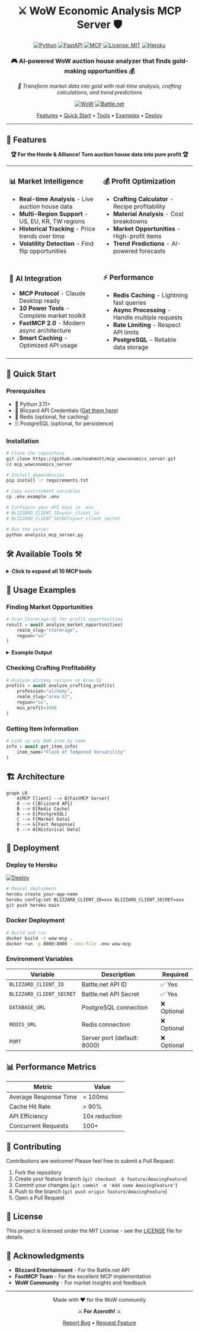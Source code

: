 <div align="center">
  
# ⚔️ WoW Economic Analysis MCP Server 🛡️

[![Python](https://img.shields.io/badge/Python-3.11+-blue.svg?style=for-the-badge&logo=python&logoColor=white)](https://www.python.org)
[![FastAPI](https://img.shields.io/badge/FastAPI-0.116.1-009688.svg?style=for-the-badge&logo=fastapi&logoColor=white)](https://fastapi.tiangolo.com)
[![MCP](https://img.shields.io/badge/MCP-2.0-purple.svg?style=for-the-badge&logo=anthropic&logoColor=white)](https://modelcontextprotocol.io)
[![License: MIT](https://img.shields.io/badge/License-MIT-yellow.svg?style=for-the-badge)](https://opensource.org/licenses/MIT)
[![Heroku](https://img.shields.io/badge/Deploy-Heroku-430098.svg?style=for-the-badge&logo=heroku&logoColor=white)](https://heroku.com)

### 🎮 AI-powered WoW auction house analyzer that finds gold-making opportunities 💰

*🔮 Transform market data into gold with real-time analysis, crafting calculations, and trend predictions*

[![WoW](https://img.shields.io/badge/World%20of%20Warcraft-Compatible-148EFF.svg?style=flat-square)](https://worldofwarcraft.com)
[![Battle.net](https://img.shields.io/badge/Battle.net-API-00AEFF.svg?style=flat-square)](https://develop.battle.net)

[Features](#-features) • [Quick Start](#-quick-start) • [Tools](#-available-tools) • [Examples](#-usage-examples) • [Deploy](#-deployment)

</div>

---

## 🌟 Features

<div align="center">
  
**🏆 For the Horde & Alliance! Turn auction house data into pure profit 🏆**

</div>

<table>
<tr>
<td>

### 📊 Market Intelligence
- **Real-time Analysis** - Live auction house data
- **Multi-Region Support** - US, EU, KR, TW regions
- **Historical Tracking** - Price trends over time
- **Volatility Detection** - Find flip opportunities

</td>
<td>

### 💰 Profit Optimization
- **Crafting Calculator** - Recipe profitability
- **Material Analysis** - Cost breakdowns
- **Market Opportunities** - High-profit items
- **Trend Predictions** - AI-powered forecasts

</td>
</tr>
<tr>
<td>

### 🤖 AI Integration
- **MCP Protocol** - Claude Desktop ready
- **10 Power Tools** - Complete market toolkit
- **FastMCP 2.0** - Modern async architecture
- **Smart Caching** - Optimized API usage

</td>
<td>

### ⚡ Performance
- **Redis Caching** - Lightning fast queries
- **Async Processing** - Handle multiple requests
- **Rate Limiting** - Respect API limits
- **PostgreSQL** - Reliable data storage

</td>
</tr>
</table>

## 🚀 Quick Start

### Prerequisites

- 🐍 Python 3.11+
- 🔑 Blizzard API Credentials ([Get them here](https://develop.battle.net/access/))
- 🚀 Redis (optional, for caching)
- 🗄️ PostgreSQL (optional, for persistence)

### Installation

```bash
# Clone the repository
git clone https://github.com/noahmott/mcp_wowconomics_server.git
cd mcp_wowconomics_server

# Install dependencies
pip install -r requirements.txt

# Copy environment variables
cp .env.example .env

# Configure your API keys in .env
# BLIZZARD_CLIENT_ID=your_client_id
# BLIZZARD_CLIENT_SECRET=your_client_secret

# Run the server
python analysis_mcp_server.py
```

## 🛠️ Available Tools ⚒️

<details>
<summary><b>Click to expand all 10 MCP tools</b></summary>

| Tool | Description | Example Use |
|------|-------------|-------------|
| `analyze_market_opportunities` | Find profitable items on any realm | Discover underpriced items |
| `analyze_crafting_profits` | Calculate recipe profitability | Check if flasks are worth crafting |
| `predict_market_trends` | AI-powered price predictions | Forecast token prices |
| `get_historical_data` | Retrieve price history | Track item trends |
| `update_historical_database` | Refresh market data | Keep data current |
| `analyze_with_details` | Deep market analysis | Volatility reports |
| `debug_api_data` | Troubleshoot API responses | Development tool |
| `get_item_info` | Detailed item information | Item IDs and data |
| `check_staging_data` | Cache statistics | Monitor performance |
| `get_analysis_help` | Usage documentation | Learn the tools |

</details>

## 📖 Usage Examples

### Finding Market Opportunities

```python
# Scan Stormrage-US for profit opportunities
result = await analyze_market_opportunities(
    realm_slug="stormrage",
    region="us"
)
```

<details>
<summary><b>Example Output</b></summary>

```json
{
  "opportunities": [
    {
      "item": "Flask of Power",
      "current_price": 45.5,
      "market_value": 89.0,
      "profit_margin": "95.6%",
      "recommendation": "BUY"
    }
  ]
}
```

</details>

### Checking Crafting Profitability

```python
# Analyze alchemy recipes on Area-52
profits = await analyze_crafting_profits(
    profession="alchemy",
    realm_slug="area-52",
    region="us",
    min_profit=1000
)
```

### Getting Item Information

```python
# Look up any WoW item by name
info = await get_item_info(
    item_name="Flask of Tempered Versatility"
)
```

## 🏗️ Architecture

```mermaid
graph LR
    A[MCP Client] --> B[FastMCP Server]
    B --> C[Blizzard API]
    B --> D[Redis Cache]
    B --> E[PostgreSQL]
    C --> F[Market Data]
    D --> G[Fast Response]
    E --> H[Historical Data]
```

## 🚢 Deployment

### Deploy to Heroku

[![Deploy](https://www.herokucdn.com/deploy/button.svg)](https://heroku.com/deploy?template=https://github.com/noahmott/mcp_wowconomics_server)

```bash
# Manual deployment
heroku create your-app-name
heroku config:set BLIZZARD_CLIENT_ID=xxx BLIZZARD_CLIENT_SECRET=xxx
git push heroku main
```

### Docker Deployment

```bash
# Build and run
docker build -t wow-mcp .
docker run -p 8000:8000 --env-file .env wow-mcp
```

### Environment Variables

| Variable | Description | Required |
|----------|-------------|----------|
| `BLIZZARD_CLIENT_ID` | Battle.net API ID | ✅ Yes |
| `BLIZZARD_CLIENT_SECRET` | Battle.net API Secret | ✅ Yes |
| `DATABASE_URL` | PostgreSQL connection | ❌ Optional |
| `REDIS_URL` | Redis connection | ❌ Optional |
| `PORT` | Server port (default: 8000) | ❌ Optional |

## 📊 Performance Metrics

<div align="center">

| Metric | Value |
|--------|-------|
| Average Response Time | < 100ms |
| Cache Hit Rate | > 90% |
| API Efficiency | 10x reduction |
| Concurrent Requests | 100+ |

</div>

## 🤝 Contributing

Contributions are welcome! Please feel free to submit a Pull Request.

1. Fork the repository
2. Create your feature branch (`git checkout -b feature/AmazingFeature`)
3. Commit your changes (`git commit -m 'Add some AmazingFeature'`)
4. Push to the branch (`git push origin feature/AmazingFeature`)
5. Open a Pull Request

## 📜 License

This project is licensed under the MIT License - see the [LICENSE](LICENSE) file for details.

## 🙏 Acknowledgments

- **Blizzard Entertainment** - For the Battle.net API
- **FastMCP Team** - For the excellent MCP implementation
- **WoW Community** - For market insights and feedback

---

<div align="center">

Made with ❤️ for the WoW community

⚔️ **For Azeroth!** ⚔️

[Report Bug](https://github.com/noahmott/mcp_wowconomics_server/issues) • [Request Feature](https://github.com/noahmott/mcp_wowconomics_server/issues)

</div>